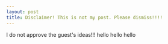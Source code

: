 ```yaml
---
layout: post
title: Disclaimer! This is not my post. Please dismiss!!!!
---
```


I do not approve the guest's ideas!!!
hello
hello
hello

